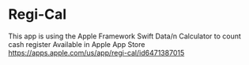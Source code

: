 # Regi-Cal
This app is using the Apple Framework Swift Data/n
Calculator to count cash register
Available in Apple App Store
https://apps.apple.com/us/app/regi-cal/id6471387015
